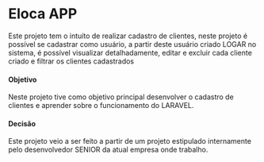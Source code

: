 # Eloca APP

Este projeto tem o intuíto de realizar cadastro de clientes, neste projeto é possível se cadastrar como usuário, a partir deste usuário criado LOGAR no sistema, é possível visualizar detalhadamente, editar e excluir cada cliente criado e filtrar os clientes cadastrados

#### Objetivo

Neste projeto tive como objetivo principal desenvolver o cadastro de clientes e aprender sobre o funcionamento do LARAVEL.

#### Decisão

Este projeto veio a ser feito a partir de um projeto estipulado internamente pelo desenvolvedor SENIOR da atual empresa onde trabalho.

